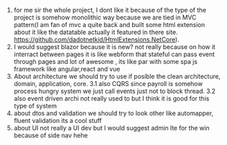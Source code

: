 1. for me sir the whole project, I dont like it because of the type of the project is somehow monolithic way because we are 
tied in MVC pattern(I am fan of mvc a quite back and built some html extension about it like the datatable actually it featured in there site.
https://github.com/dadotnetkid/HtmlExtensions.NetCore).
2. I would suggest blazor because it is new? not really because on how it interract between pages it is like webform that stateful can pass event 
through pages and lot of awesome , its like par with some spa js framework like angular,react and vue 
3. About architecture we should try to use if posible the clean architecture, domain, application, core.
3.1 also CQRS since payroll is somehow process hungry system we just call events just not to block thread.
3.2 also event driven archi not really used to but I think it is good for this type of system
4. about dtos and validation we should try to look other like automapper, fluent validation its a cool stuff
5. about UI not really a UI dev but I would suggest admin lte for the win because of side nav hehe